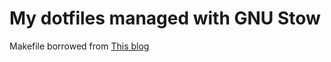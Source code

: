 # My dotfiles managed with GNU Stow

Makefile borrowed from [This blog](https://venthur.de/2021-12-19-managing-dotfiles-with-stow.html)


